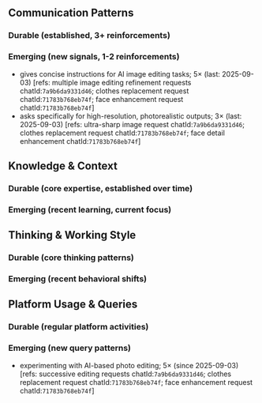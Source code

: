## Communication Patterns
### Durable (established, 3+ reinforcements)

### Emerging (new signals, 1-2 reinforcements)
- gives concise instructions for AI image editing tasks; 5× (last: 2025-09-03) [refs: multiple image editing refinement requests chatId:`7a9b6da9331d46`; clothes replacement request chatId:`71783b768eb74f`; face enhancement request chatId:`71783b768eb74f`]
- asks specifically for high-resolution, photorealistic outputs; 3× (last: 2025-09-03) [refs: ultra-sharp image request chatId:`7a9b6da9331d46`; clothes replacement request chatId:`71783b768eb74f`; face detail enhancement chatId:`71783b768eb74f`]

## Knowledge & Context
### Durable (core expertise, established over time)

### Emerging (recent learning, current focus)

## Thinking & Working Style
### Durable (core thinking patterns)

### Emerging (recent behavioral shifts)

## Platform Usage & Queries
### Durable (regular platform activities)

### Emerging (new query patterns)
- experimenting with AI-based photo editing; 5× (since 2025-09-03) [refs: successive editing requests chatId:`7a9b6da9331d46`; clothes replacement request chatId:`71783b768eb74f`; face enhancement request chatId:`71783b768eb74f`]